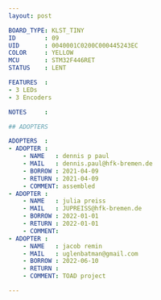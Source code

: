 ```yaml
---
layout: post

BOARD_TYPE: KLST_TINY
ID        : 09
UID       : 0040001C0200C000445243EC
COLOR     : YELLOW
MCU       : STM32F446RET
STATUS    : LENT

FEATURES  :
- 3 LEDs
- 3 Encoders

NOTES     :

## ADOPTERS

ADOPTERS  :
- ADOPTER :
    - NAME   : dennis p paul
    - MAIL   : dennis.paul@hfk-bremen.de
    - BORROW : 2021-04-09
    - RETURN : 2021-04-09
    - COMMENT: assembled
- ADOPTER :
    - NAME   : julia preiss
    - MAIL   : JUPREISS@hfk-bremen.de
    - BORROW : 2022-01-01
    - RETURN : 2022-01-01
    - COMMENT: 
- ADOPTER :
    - NAME   : jacob remin
    - MAIL   : uglenbatman@gmail.com
    - BORROW : 2022-06-10
    - RETURN : 
    - COMMENT: TOAD project

---
```

